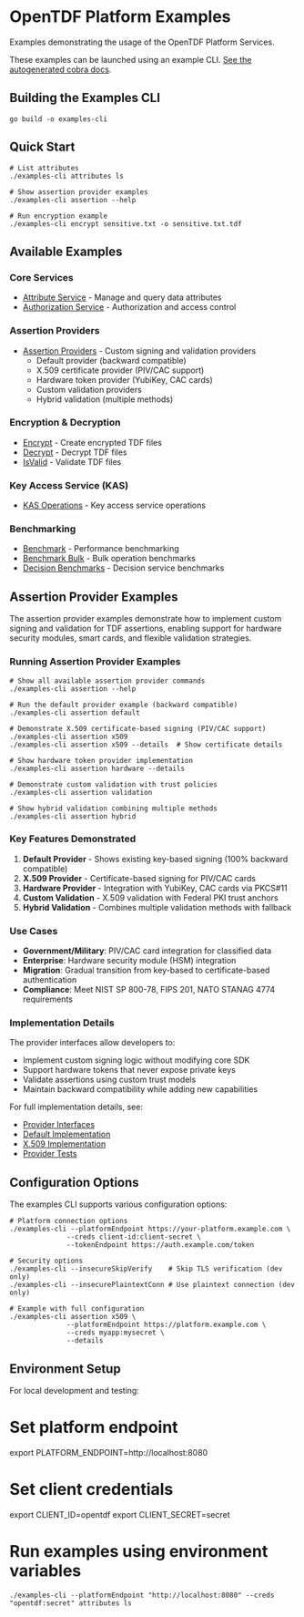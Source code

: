 # OpenTDF Platform Examples

Examples demonstrating the usage of the OpenTDF Platform Services.

These examples can be launched using an example CLI.
[See the autogenerated cobra docs](./docs/examples.md).

## Building the Examples CLI

```shell
go build -o examples-cli
```

## Quick Start

```shell
# List attributes
./examples-cli attributes ls

# Show assertion provider examples
./examples-cli assertion --help

# Run encryption example
./examples-cli encrypt sensitive.txt -o sensitive.txt.tdf
```

## Available Examples

### Core Services
- [Attribute Service](./cmd/attributes.go) - Manage and query data attributes
- [Authorization Service](./cmd/authorization.go) - Authorization and access control

### Assertion Providers
- [Assertion Providers](./cmd/assertion_providers.go) - Custom signing and validation providers
  - Default provider (backward compatible)
  - X.509 certificate provider (PIV/CAC support)
  - Hardware token provider (YubiKey, CAC cards)
  - Custom validation providers
  - Hybrid validation (multiple methods)

### Encryption & Decryption
- [Encrypt](./cmd/encrypt.go) - Create encrypted TDF files
- [Decrypt](./cmd/decrypt.go) - Decrypt TDF files
- [IsValid](./cmd/isvalid.go) - Validate TDF files

### Key Access Service (KAS)
- [KAS Operations](./cmd/kas.go) - Key access service operations

### Benchmarking
- [Benchmark](./cmd/benchmark.go) - Performance benchmarking
- [Benchmark Bulk](./cmd/benchmark_bulk.go) - Bulk operation benchmarks
- [Decision Benchmarks](./cmd/benchmark_decision.go) - Decision service benchmarks

## Assertion Provider Examples

The assertion provider examples demonstrate how to implement custom signing and validation for TDF assertions, enabling support for hardware security modules, smart cards, and flexible validation strategies.

### Running Assertion Provider Examples

```shell
# Show all available assertion provider commands
./examples-cli assertion --help

# Run the default provider example (backward compatible)
./examples-cli assertion default

# Demonstrate X.509 certificate-based signing (PIV/CAC support)
./examples-cli assertion x509
./examples-cli assertion x509 --details  # Show certificate details

# Show hardware token provider implementation
./examples-cli assertion hardware --details

# Demonstrate custom validation with trust policies
./examples-cli assertion validation

# Show hybrid validation combining multiple methods
./examples-cli assertion hybrid
```

### Key Features Demonstrated

1. **Default Provider** - Shows existing key-based signing (100% backward compatible)
2. **X.509 Provider** - Certificate-based signing for PIV/CAC cards
3. **Hardware Provider** - Integration with YubiKey, CAC cards via PKCS#11
4. **Custom Validation** - X.509 validation with Federal PKI trust anchors
5. **Hybrid Validation** - Combines multiple validation methods with fallback

### Use Cases

- **Government/Military**: PIV/CAC card integration for classified data
- **Enterprise**: Hardware security module (HSM) integration
- **Migration**: Gradual transition from key-based to certificate-based authentication
- **Compliance**: Meet NIST SP 800-78, FIPS 201, NATO STANAG 4774 requirements

### Implementation Details

The provider interfaces allow developers to:
- Implement custom signing logic without modifying core SDK
- Support hardware tokens that never expose private keys
- Validate assertions using custom trust models
- Maintain backward compatibility while adding new capabilities

For full implementation details, see:
- [Provider Interfaces](../sdk/assertion_provider.go)
- [Default Implementation](../sdk/assertion_default_provider.go)
- [X.509 Implementation](../sdk/assertion_x5c_provider.go)
- [Provider Tests](../sdk/assertion_provider_test.go)

## Configuration Options

The examples CLI supports various configuration options:

```shell
# Platform connection options
./examples-cli --platformEndpoint https://your-platform.example.com \
              --creds client-id:client-secret \
              --tokenEndpoint https://auth.example.com/token

# Security options
./examples-cli --insecureSkipVerify    # Skip TLS verification (dev only)
./examples-cli --insecurePlaintextConn # Use plaintext connection (dev only)

# Example with full configuration
./examples-cli assertion x509 \
              --platformEndpoint https://platform.example.com \
              --creds myapp:mysecret \
              --details
```

## Environment Setup

For local development and testing:


# Set platform endpoint
export PLATFORM_ENDPOINT=http://localhost:8080

# Set client credentials
export CLIENT_ID=opentdf
export CLIENT_SECRET=secret

# Run examples using environment variables
```shell
./examples-cli --platformEndpoint "http://localhost:8080" --creds "opentdf:secret" attributes ls
```
